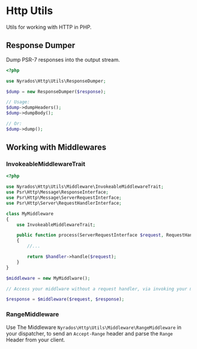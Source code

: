 # Http Utils
Utils for working with HTTP in PHP.

## Response Dumper
Dump PSR-7 responses into the output stream.

```php
<?php

use Nyrados\Http\Utils\ResponseDumper;

$dump = new ResponseDumper($response);

// Usage:
$dump->dumpHeaders();
$dump->dumpBody();

// Or:
$dump->dump();
```

## Working with Middlewares

### InvokeableMiddlewareTrait

```php
<?php

use Nyrados\Http\Utils\Middleware\InvokeableMiddlewareTrait;
use Psr\Http\Message\ResponseInterface;
use Psr\Http\Message\ServerRequestInterface;
use Psr\Http\Server\RequestHandlerInterface;

class MyMiddleware
{
    use InvokeableMiddlewareTrait;

    public function process(ServerRequestInterface $request, RequestHandlerInterface $handler): ResponseInterface
    {
        //...

        return $handler->handle($request);
    } 
}

$middleware = new MyMiddlware();

// Access your middlware without a request handler, via invoking your middleware

$response = $middleware($request, $response);
```

### RangeMiddleware

Use The Middleware `Nyrados\Http\Utils\Middleware\RangeMiddleware` in your dispatcher, to send an `Accept-Range` header and parse the `Range` Header from your client.



